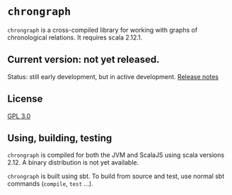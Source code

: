 # `chrongraph`

`chrongraph` is a cross-compiled library for working with graphs of chronological relations.  It requires scala 2.12.1.



## Current version: not yet released.

Status: still early development, but in active development. [Release notes](release.md)

## License

[GPL 3.0](https://opensource.org/licenses/gpl-3.0.html)

## Using, building, testing

`chrongraph` is compiled for both the JVM and ScalaJS using scala versions 2.12. A binary distribution is not yet available.


`chrongraph`  is built using sbt. To build from source and test, use normal sbt commands (`compile`, `test` ...).
